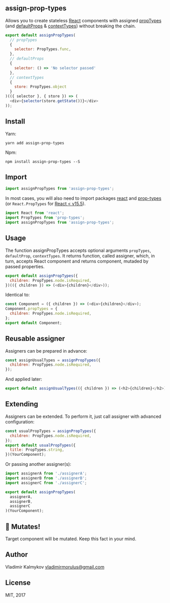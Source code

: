 assign-prop-types
----

Allows you to create stateless [React](https://facebook.github.io/react/) components with assigned [propTypes](https://github.com/reactjs/prop-types) (and [defaultProps](https://facebook.github.io/react/docs/typechecking-with-proptypes.html) & [contextTypes](https://facebook.github.io/react/docs/context.html)) without breaking the chain.

```js
export default assignPropTypes(
  // propTypes
  {
    selector: PropTypes.func,
  },
  // defaultProps
  {
    selector: () => 'No selector passed'
  },
  // contextTypes
  {
    store: PropTypes.object
  }
)(({ selector }, { store }) => (
  <div>{selector(store.getState())}</div>
));
```

Install
----

Yarn:
```shell
yarn add assign-prop-types
```

Npm:
```shell
npm install assign-prop-types --S
```

Import
----

```js
import assignPropTypes from 'assign-prop-types';
```

In most cases, you will also need to import packages [react](https://www.npmjs.com/package/react) and [prop-types](https://www.npmjs.com/package/prop-types) (or `React.PropTypes` for [React < v15.5](https://facebook.github.io/react/warnings/dont-call-proptypes.html)).

```js
import React from 'react';
import PropTypes from 'prop-types';
import assignPropTypes from 'assign-prop-types';
```

Usage
----

The function assignPropTypes accepts optional arguments `propTypes`, `defaultProp`, `contextTypes`. It returns function, called assigner, which, in turn, accepts React component and returns component, mutaded by passed properties.

```js
export default assignPropTypes({
  children: PropTypes.node.isRequired,
})(({ children }) => (<div>{children}</div>));
```

Identical to:

```js
const Component = ({ children }) => (<div>{children}</div>);
Component.propTypes = {
  children: PropTypes.node.isRequired,
};
export default Component;
```

Reusable assigner
----

Assigners can be prepared in advance:

```js
const assignUsualTypes = assignPropTypes({
  children: PropTypes.node.isRequired,
});
```
And applied later:

```js
export default assignUsualTypes(({ children }) => (<h2>{children}</h2>));
```

Extending
----

Assigners can be extended. To perform it, just call assigner with advanced configuration:

```js
const usualPropTypes = assignPropTypes({
  children: PropTypes.node.isRequired,
});
export default usualPropTypes({
  title: PropTypes.string,
})(YourComponent);
```

Or passing another assigner(s):

```js
import assignerA from './assignerA';
import assignerB from './assignerB';
import assignerC from './assignerC';

export default assignPropTypes(
  assignerA,
  assignerB,
  assignerC
)(YourComponent);
```

👾 Mutates!
----

Target component will be mutated. Keep this fact in your mind.

Author
----

Vladimir Kalmykov <vladimirmorulus@gmail.com>

License
----

MIT, 2017
